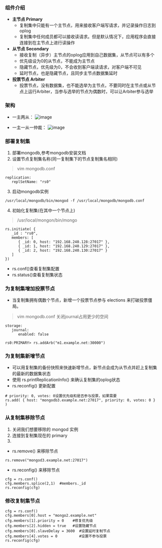 ### 组件介绍
* **主节点 Primary**
  - 复制集中只能有一个主节点，用来接收客户端写请求，并记录操作日志到oplog
  - 复制集中任何成员都可以接收读请求。但是默认情况下，应用程序会直接连接到在主节点上进行读操作
* **从节点  Secondary**
  - 接收复制（异步）主节点的oplog应用到自己数据集，从节点可以有多个
  - 优先级设为0的从节点，不能成为主节点
  - 隐藏节点，优先级为0，不会收到客户端读请求，对客户端不可见
  - 延时节点，也是隐藏节点，且同步主节点数据集延时
* **投票节点 Arbiter**
  - 投票节点，没有数据集，也不能选举为主节点，不要同时在主节点或从节点上运行Arbiter，当参与选举的节点为偶数时，可以让Arbiter参与选举

### 架构
* 一主两从：
![image](http://www.mongoing.com/docs/_images/replica-set-primary-with-two-secondaries.png)

* 一主一从一仲裁：
![image](http://www.mongoing.com/docs/_images/replica-set-primary-with-secondary-and-arbiter.png)

### 部署复制集
1. 部署mongodb,参考mongodb安装文档
2. 设置节点复制集名称(同一复制集下的节点复制集名相同)
>vim mongodb.conf
```
replication:
   replSetName: "rs0"
```
3. 启动mongodb实例
```
/usr/local/mongodb/bin/mongod -f /usr/local/mongodb/mongodb.conf
```
4. 初始化复制集(在其中一个节点上)
>/usr/local/mongon/bin/mongo
```
rs.initiate( {
   _id : "rs0",
   members: [
      { _id: 0, host: "192.168.240.128:27017" },
      { _id: 1, host: "192.168.240.129:27017" },
      { _id: 2, host: "192.168.240.130:27017" }
   ]
})
```

* rs.conf()查看复制集配置
* rs.status()查看复制集状态

### 为复制集增加投票节点
* 当复制集拥有偶数个节点，新增一个投票节点参与 elections 来打破投票僵局。
>vim mongodb.conf 关闭journal占用更少的空间
```
storage:
   journal:
      enabled: false
```
```
rs0:PRIMARY> rs.addArb("m1.example.net:30000")
```

### 为复制集新增节点
* 可以用复制集的备份快照来快速新增节点，新节点会成为从节点并赶上复制集的最新的数据集状态
* 使用 rs.printReplicationInfo() 来确认复制集的oplog状态
* rs.reconfig() 更新配置
```
# priority: 0, votes: 0设置优先级和是否参与投票，如果需要
rs.add( { host: "mongodb3.example.net:27017", priority: 0, votes: 0 } )
```

### 从复制集移除节点
1. 关闭我们想要移除的 mongod 实例
2. 连接到复制集现在的 primary
3. 
- rs.remove() 来移除节点
```
rs.remove("mongod3.example.net:27017")
```
- rs.reconfig() 来移除节点
```
cfg = rs.conf()
cfg.members.splice(2,1)  #members._id
rs.reconfig(cfg)
```

### 修改复制集节点
```
cfg = rs.conf()
cfg.members[0].host = "mongo2.example.net"
cfg.members[1].priority = 0    #修复优先级
cfg.members[2].hidden = true   #设置隐藏节点
cfg.members[0].slaveDelay = 3600  #设置延时复制节点
cfg.members[4].votes = 0          #设置不参与投票
rs.reconfig(cfg)
```
